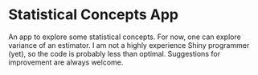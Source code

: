 # Statistical Concepts App

An app to explore some statistical concepts. 
For now, one can explore variance of an estimator. 
I am not a highly experience Shiny programmer (yet), so the code is probably less than optimal.
Suggestions for improvement are always welcome.
